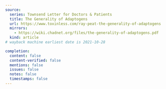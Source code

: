 ```yaml
---
source:
  series: Townsend Letter for Doctors & Patients
  title: The Generality of Adaptogens
  url: https://www.toxinless.com/ray-peat-the-generality-of-adaptogens.pdf
  mirrors:
    - https://wiki.chadnet.org/files/the-generality-of-adaptogens.pdf
  kind: article
# wayback machine earliest date is 2021-10-28

completion:
  content: false
  content-verified: false
  mentions: false
  issues: false
  notes: false
  timestamps: false
---
```

